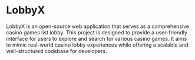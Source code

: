 # LobbyX
LobbyX is an open-source web application that serves as a comprehensive casino games list lobby. This project is designed to provide a user-friendly interface for users to explore and search for various casino games. It aims to mimic real-world casino lobby experiences while offering a scalable and well-structured codebase for developers.
